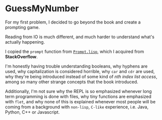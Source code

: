 # GuessMyNumber

For my first problem, I decided to go beyond the book and create a prompting game.

Reading from IO is much different, and much harder to understand what's actually happening.

I copied the `prompt` function from [`Prompt.lisp`](../../scripts/Prompt.lisp), which I acquired from **StackOverflow**.

I'm honestly having trouble understanding booleans, why hyphens are used, why capitalization is considered horrible, why `car` and `cdr` are used, why they're being introduced instead of some kind of *nth index list access*, among so many other strange concepts that the book introduced.

Additionally, I'm not sure why the REPL is so emphasized whenever long term programming is done with files, why tiny functions are emphasized with `flet`, and why none of this is explained whenever most people will be coming from a background with `non-lisp`, `C-like` experience, i.e. Java, Python, C++ or Javascript.